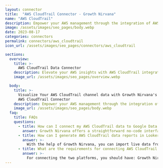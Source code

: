 ```yaml
---
layout: connector
title:  "AWS CloudTrail Connector - Growth Nirvana"
name: "AWS CloudTrail"
description: Empower your AWS management through the integration of AWS CloudTrail with Looker Studio's analytical capabilities.
image: /assets/images/seo_pages/body.webp
date: 2023-08-17
categories: connectors
permalink: connectors/aws_cloudtrail
icon_url: /assets/images/seo_pages/connectors/aws_cloudtrail

sections:
  overview:
    title: >-
      AWS CloudTrail Data Connector
    description: Elevate your AWS insights with AWS CloudTrail integration. Seamlessly blend CloudTrail's data with Looker Studio's analytical prowess, transforming AWS logs into actionable insights that guide security and operational decisions.
    image_url: /assets/images/seo_pages/overview.webp

  body:
    title: >-
      Visualize Your AWS CloudTrail channel data with Growth Nirvana's
      AWS CloudTrail Connector
    description: Empower your AWS management through the integration of AWS CloudTrail with Looker Studio's analytical capabilities.
    image_url: /assets/images/seo_pages/body.webp
  faq:
    title: FAQs
    questions:
      - title: How can I connect my AWS CloudTrail data to Google Data Studio/Looker Studio?
        answer: Growth Nirvana offers a straightforward no-code interface to connect to AWS CloudTrail data sources.
      - title: How can I generate AWS CloudTrail data reports in Looker Studio?
        answer: >-
          With the help of Growth Nirvana, you can import live data from AWS CloudTrail into Looker Studio. These data can be viewed in charts, tables, and dashboards to generate branded reports that can be shared instantly.
      - title: What are the requirements for connecting AWS CloudTrail and Looker Studio?
        answer: >-
          For connecting the two platforms, you should have: Growth Nirvana Account and AWS CloudTrail Ads Account
---
```

